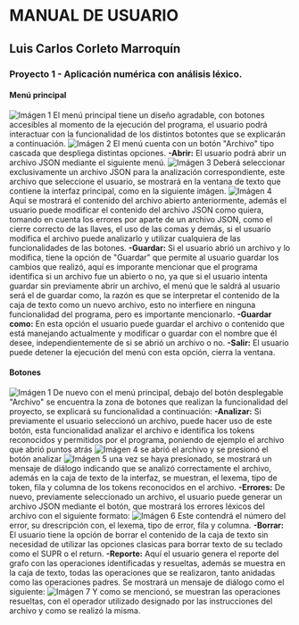 # MANUAL DE USUARIO
## Luis Carlos Corleto Marroquín
### Proyecto 1 - Aplicación numérica con análisis léxico.
#### Menú principal
![Imágen 1](Images/../../Images/Img%201.png)
El menú principal tiene un diseño agradable, con botones accesibles al momento de la ejecución del programa, el usuario podrá interactuar con la funcionalidad de los distintos botontes que se explicarán a continuación.
![Imágen 2](../Images/Img%202.png)
El menú cuenta con un botón "Archivo" tipo cascada que despliega distintas opciones.
**-Abrir:** El usuario podrá abrir un archivo JSON mediante el siguiente menú.
![Imágen 3](../Images/Img%203.png)
Deberá seleccionar exclusivamente un archivo JSON para la analización correspondiente, este archivo que seleccione el usuario, se mostrará en la ventana de texto que contiene la interfaz principal, como en la siguiente imágen.
![Imágen 4](../Images/Img%205.png)
Aquí se mostrará el contenido del archivo abierto anteriormente, además el usuario puede modificar el contenido del archivo JSON como quiera, tomando en cuenta los errores por aparte de un archivo JSON, como el cierre correcto de las llaves, el uso de las comas y demás, si el usuario modifica el archivo puede analizarlo y utilizar cualquiera de las funcionalidades de las botones.
**-Guardar:** Si el usuario abrió un archivo y lo modifica, tiene la opción de "Guardar" que permite al usuario guardar los cambios que realizó, aquí es imporante mencionar que el programa identifica si un archivo fue un abierto o no, ya que si el usuario intenta guardar sin previamente abrir un archivo, el menú que le saldrá al usuario será el de guardar como, la razón es que se interpretar el contenido de la caja de texto como un nuevo archivo, esto no interfiere en ninguna funcionalidad del programa, pero es importante mencionarlo.
**-Guardar como:** En esta opción el usuario puede guardar el archivo o contenido que está manejando actualmente y modificar o guardar con el nombre que él desee, independientemente de si se abrió un archivo o no.
**-Salir:** El usuario puede detener la ejecución del menú con esta opción, cierra la ventana.
#### Botones
![Imágen 1](Images/../../Images/Img%201.png)
De nuevo con el menú principal, debajo del botón desplegable "Archivo" se encuentra la zona de botones que realizan la funcionalidad del proyecto, se explicará su funcionalidad a continuación:
**-Analizar:** Si previamente el usuario seleccionó un archivo, puede hacer uso de este botón, esta funcionalidad analizar el archivo e identifica los tokens reconocidos y permitidos por el programa, poniendo de ejemplo el archivo que abrió puntos atrás
![Imágen 4](../Images/Img%205.png)
se abrió el archivo y se presionó el botón analizar
![Imágen 5](../Images/Img%206.png)
una vez se haya presionado, se mostrará un mensaje de diálogo indicando que se analizó correctamente el archivo, además en la caja de texto de la interfaz, se muestran, el lexema, tipo de token, fila y columna de los tokens reconocidos en el archivo.
**-Errores:** De nuevo, previamente seleccionado un archivo, el usuario puede generar un archivo JSON mediante el botón, que mostrará los errores léxicos del archivo con el siguiente formato: 
![Imágen 6](../Images/Img%208.png)
Este contendrá el número del error, su drescripción con, el lexema, tipo de error, fila y columna.
**-Borrar:** El usuario tiene la opción de borrar el contenido de la caja de texto sin necesidad de utilizar las opciones clasicas para borrar texto de su teclado como el SUPR o el return.
**-Reporte:** Aquí el usuario genera el reporte del grafo con las operaciones identificadas y resueltas, además se muestra en la caja de texto, todas las operaciones que se realizaron, tanto anidadas como las operaciones padres.
Se mostrará un mensaje de diálogo como el siguiente:
![Imágen 7](../Images/Img%207.png)
Y como se mencionó, se muestran las operaciones resueltas, con el operador utilizado designado por las instrucciones del archivo y como se realizó la misma.
